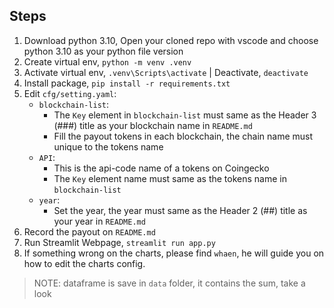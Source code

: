 ## Steps
1. Download python 3.10, Open your cloned repo with vscode and choose python 3.10 as your python file version
2. Create virtual env, `python -m venv .venv`
3. Activate virtual env, `.venv\Scripts\activate` | Deactivate, `deactivate`
4. Install package, `pip install -r requirements.txt`
5. Edit `cfg/setting.yaml`:
   * `blockchain-list`:
      * The `Key` element in `blockchain-list` must same as the Header 3 (###) title as your blockchain name in `README.md`
      * Fill the payout tokens in each blockchain, the chain name must unique to the tokens name
   * `API`:
      * This is the api-code name of a tokens on Coingecko
      * The `Key` element name must same as the tokens name in `blockchain-list`
   * `year`:
      * Set the year, the year must same as the Header 2 (##) title as your year in `README.md`
6. Record the payout on `README.md`
7. Run Streamlit Webpage, `streamlit run app.py`
8. If something wrong on the charts, please find `whaen`, he will guide you on how to edit the charts config.

> NOTE: dataframe is save in `data` folder, it contains the sum, take a look